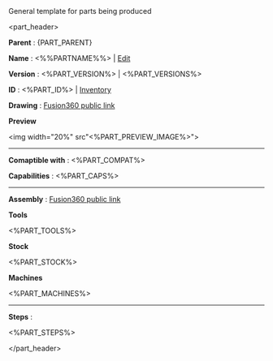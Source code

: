 <meta>
    <description> General template for parts being produced </description>
</meta>

<part_header>

**Parent** : {PART_PARENT}

**Name** : <%%PARTNAME%%> | <a href="<%PART_EDIT%>/?<%PART_EDIT_ARGS%>">Edit</a>

**Version** : <%PART_VERSION%> | <%PART_VERSIONS%>

**ID** : <%PART_ID%> | <a href="<%PART_INVENTORY%">Inventory</a>

**Drawing** : <a href="<%PART_DRAWING%>">Fusion360 public link</a>

**Preview**

<img width="20%" src"<%PART_PREVIEW_IMAGE%>"></img>

<hr/>

**Comaptible with** : <%PART_COMPAT%>

**Capabilities** : <%PART_CAPS%>

<hr/>

**Assembly** : <a href="<%PART_ASSEMBLY%>">Fusion360 public link</a>

**Tools**

<tools>
    <%PART_TOOLS%>
</tools>

**Stock**

<stock>
    <%PART_STOCK%>
</stock>

**Machines**

<machines>
    <%PART_MACHINES%>
</machines>

<hr/>

**Steps** :

<steps>
    <%PART_STEPS%>
</steps>

</part_header>

<templates>
    <template for="list">
        <%PART_ID%> | <%PART_NAME%> | <a href="<%PART_DRAWING%>">Drawing</a> |
    </template>
</templates>
